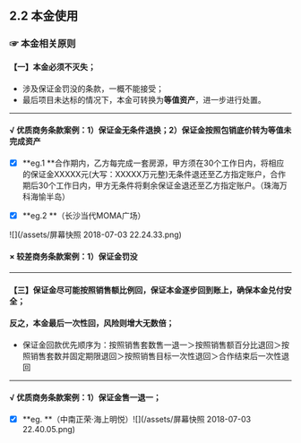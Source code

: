 ## 2.2 本金使用

### ☞ 本金相关原则

#### 【一】本金必须不灭失；

* 涉及保证金罚没的条款，一概不能接受；
* 最后项目未达标的情况下，本金可转换为**等值资产**，进一步进行处置。

---

#### **√  优质商务条款案例：1）保证金无条件退换；2）保证金按照包销底价转为等值未完成资产**

* [x] **eg.1 **合作期内，乙方每完成一套房源，甲方须在30个工作日内，将相应的保证金XXXXX元\(大写：XXXXX万元整\)无条件退还至乙方指定账户，合作期后30个工作日内，甲方无条件将剩余保证金退还至乙方指定账户。（珠海万科海愉半岛）

* [x] **eg.2 **（长沙当代MOMA广场）

![](/assets/屏幕快照 2018-07-03 22.24.33.png)

#### **×  较差商务条款案例：1）保证金罚没**

---

#### 【三】保证金尽可能按照销售额比例回，保证本金逐步回到账上，确保本金兑付安全；

#### 反之，本金最后一次性回，风险则增大无数倍；

* 保证金回款优先顺序为：按照销售套数售一退一＞按照销售额百分比退回＞按照销售套数并固定期限退回＞按照销售目标一次性退回＞合作结束后一次性退回

---

#### **√  优质商务条款案例：1）保证金售一退一；**

* [x] **eg. **（中南正荣·海上明悦）![](/assets/屏幕快照 2018-07-03 22.40.05.png)



